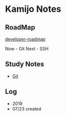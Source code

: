 # Kamijo Notes

## RoadMap

[developer-roadmap](https://github.com/kamranahmedse/developer-roadmap)

Now  - Git
Next - SSH

## Study Notes

- [Git](/study/git.md)

## Log

- 2019
- 07/23 created
